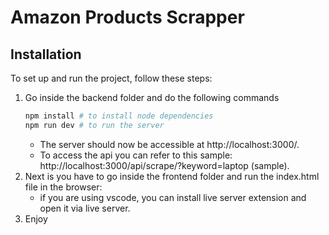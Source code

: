 # Amazon Products Scrapper

## Installation

To set up and run the project, follow these steps:

1. Go inside the backend folder and do the following commands
    ```bash
    npm install # to install node dependencies
    npm run dev # to run the server
    ```
    - The server should now be accessible at http://localhost:3000/.
    - To access the api you can refer to this sample: http://localhost:3000/api/scrape/?keyword=laptop (sample).
2. Next is you have to go inside the frontend folder and run the index.html file in the browser:
    - if you are using vscode, you can install live server extension and open it via live server.
3. Enjoy
